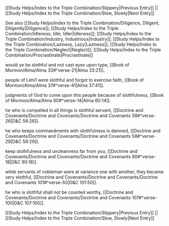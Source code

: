 [[Study Helps/Index to the Triple Combination/Slippery|Previous Entry]]  ||  [[Study Helps/Index to the Triple Combination/Slow, Slowly|Next Entry]]

 See also [[Study Helps/Index to the Triple Combination/Diligence, Diligent, Diligently|Diligence]]; [[Study Helps/Index to the Triple Combination/Idleness, Idle, Idler|Idleness]]; [[Study Helps/Index to the Triple Combination/Industry, Industrious|Industry]]; [[Study Helps/Index to the Triple Combination/Laziness, Lazy|Laziness]]; [[Study Helps/Index to the Triple Combination/Neglect|Neglect]]; [[Study Helps/Index to the Triple Combination/Procrastinate|Procrastinate]]

 would ye be slothful and not cast eyes upon type, [[Book of Mormon/Alma/Alma 33#^verse-21|Alma 33:21]].

 people of Lehi1 were slothful and forgot to exercise faith, [[Book of Mormon/Alma/Alma 37#^verse-41|Alma 37:41]].

 judgments of God to come upon this people because of slothfulness, [[Book of Mormon/Alma/Alma 60#^verse-14|Alma 60:14]].

 he who is compelled in all things is slothful servant, [[Doctrine and Covenants/Doctrine and Covenants/Doctrine and Covenants 58#^verse-26|D&C 58:26]].

 he who keeps commandments with slothfulness is damned, [[Doctrine and Covenants/Doctrine and Covenants/Doctrine and Covenants 58#^verse-29|D&C 58:29]].

 keep slothfulness and uncleanness far from you, [[Doctrine and Covenants/Doctrine and Covenants/Doctrine and Covenants 90#^verse-18|D&C 90:18]].

 while servants of nobleman were at variance one with another, they became very slothful, [[Doctrine and Covenants/Doctrine and Covenants/Doctrine and Covenants 101#^verse-50|D&C 101:50]].

 he who is slothful shall not be counted worthy, [[Doctrine and Covenants/Doctrine and Covenants/Doctrine and Covenants 107#^verse-100|D&C 107:100]].

[[Study Helps/Index to the Triple Combination/Slippery|Previous Entry]]  ||  [[Study Helps/Index to the Triple Combination/Slow, Slowly|Next Entry]]